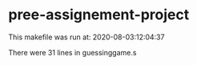 # pree-assignement-project
This makefile was run at: 2020-08-03:12:04:37


There were 31 lines in guessinggame.s
